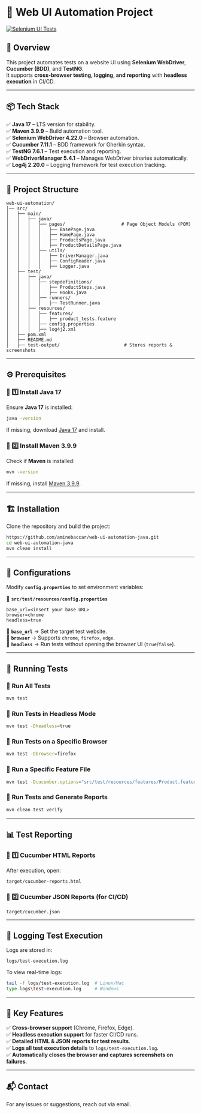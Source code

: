 
# 🚀 Web UI Automation Project

[![Selenium UI Tests](https://github.com/aminebaccar/web-ui-automation-java/actions/workflows/.selenium-ci.yml/badge.svg)](https://github.com/aminebaccar/web-ui-automation-java/actions/workflows/.selenium-ci.yml)

## 📌 Overview  
This project automates tests on a website UI using **Selenium WebDriver**, **Cucumber (BDD)**, and **TestNG**.  
It supports **cross-browser testing, logging, and reporting** with **headless execution** in CI/CD.

---

## 📦 Tech Stack  
✅ **Java 17** – LTS version for stability.  
✅ **Maven 3.9.9** – Build automation tool.  
✅ **Selenium WebDriver 4.22.0** – Browser automation.  
✅ **Cucumber 7.11.1** – BDD framework for Gherkin syntax.  
✅ **TestNG 7.6.1** – Test execution and reporting.  
✅ **WebDriverManager 5.4.1** – Manages WebDriver binaries automatically.  
✅ **Log4j 2.20.0** – Logging framework for test execution tracking.  

---

## 📂 Project Structure  

```
web-ui-automation/
│── src/
│   ├── main/
│   │   ├── java/
│   │   │   ├── pages/                     # Page Object Models (POM)
│   │   │   │   ├── BasePage.java
│   │   │   │   ├── HomePage.java
│   │   │   │   ├── ProductsPage.java
│   │   │   │   ├── ProductDetailsPage.java
│   │   │   ├── utils/
│   │   │   │   ├── DriverManager.java
│   │   │   │   ├── ConfigReader.java
│   │   │   │   ├── Logger.java
│   ├── test/
│   │   ├── java/
│   │   │   ├── stepdefinitions/
│   │   │   │   ├── ProductSteps.java
│   │   │   │   ├── Hooks.java
│   │   │   ├── runners/
│   │   │   │   ├── TestRunner.java
│   │   ├── resources/
│   │   │   ├── features/
│   │   │   │   ├── product_tests.feature
│   │   │   ├── config.properties
│   │   │   ├── log4j2.xml
│   ├── pom.xml
│   ├── README.md
│   ├── test-output/                        # Stores reports & screenshots
```

---

## ⚙️ **Prerequisites**  

### 🔹 **1️⃣ Install Java 17**  
Ensure **Java 17** is installed:
```bash
java -version
```
If missing, download [Java 17](https://adoptium.net/) and install.

### 🔹 **2️⃣ Install Maven 3.9.9**
Check if **Maven** is installed:
```bash
mvn -version
```
If missing, install [Maven 3.9.9](https://maven.apache.org/download.cgi).

---

## 🏗 **Installation**
Clone the repository and build the project:
```bash
https://github.com/aminebaccar/web-ui-automation-java.git
cd web-ui-automation-java
mvn clean install
```

---

## **📝 Configurations**
Modify **`config.properties`** to set environment variables:

📂 **`src/test/resources/config.properties`**
```properties
base_url=<insert your base URL>
browser=chrome
headless=true
```
🔹 **`base_url`** → Set the target test website.  
🔹 **`browser`** → Supports `chrome`, `firefox`, `edge`.  
🔹 **`headless`** → Run tests without opening the browser UI (`true`/`false`).

---

## 🚀 **Running Tests**
### 🔹 **Run All Tests**
```bash
mvn test
```

### 🔹 **Run Tests in Headless Mode**
```bash
mvn test -Dheadless=true
```

### 🔹 **Run Tests on a Specific Browser**
```bash
mvn test -Dbrowser=firefox
```

### 🔹 **Run a Specific Feature File**
```bash
mvn test -Dcucumber.options="src/test/resources/features/Product.feature"
```

### 🔹 **Run Tests and Generate Reports**
```bash
mvn clean test verify
```

---

## 📊 **Test Reporting**
### 🔹 **1️⃣ Cucumber HTML Reports**
After execution, open:
```
target/cucumber-reports.html
```
### 🔹 **2️⃣ Cucumber JSON Reports (for CI/CD)**
```
target/cucumber.json
```

---

## 📜 **Logging Test Execution**
Logs are stored in:
```
logs/test-execution.log
```
To view real-time logs:
```bash
tail -f logs/test-execution.log  # Linux/Mac
type logs\test-execution.log     # Windows
```

---

## 🎯 **Key Features**
✅ **Cross-browser support** (Chrome, Firefox, Edge).  
✅ **Headless execution support** for faster CI/CD runs.  
✅ **Detailed HTML & JSON reports for test results**.  
✅ **Logs all test execution details** to `logs/test-execution.log`.  
✅ **Automatically closes the browser and captures screenshots on failures**.

---

## 📬 Contact
For any issues or suggestions, reach out via email.
